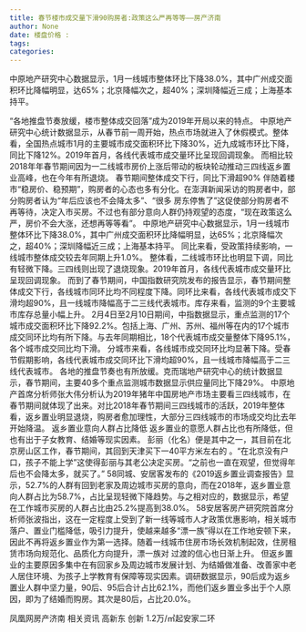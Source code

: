 ```yaml
---
title: 春节楼市成交量下滑90购房者:政策这么严再等等——房产济南
author: None
date: 楼盘价格 : 
tags: 
categories: 
---
```

中原地产研究中心数据显示，1月一线城市整体环比下降38.0%，其中广州成交面积环比降幅明显，达65%；北京降幅次之，超40%；深圳降幅近三成；上海基本持平。
<!-- more -->
“各地推盘节奏放缓，楼市整体成交回落”成为2019年开局以来的特点。
中原地产研究中心统计数据显示，从春节前一周开始，热点市场就进入了休假模式。整体看，全国热点城市1月的主要城市成交面积环比下降30%，近九成城市环比下降，同比下降12%。2019年首月，各线代表城市成交量环比呈现回调现象。
而相比较2018年年春节期间因为一二线城市房价上涨后带动的板块轮动推动三四线返乡置业高峰，也在今年有所退烧。
春节期间整体成交下行，同比下滑超90%
伴随着楼市“稳房价、稳预期”，购房者的心态也多有分化。在澎湃新闻采访的购房者中，部分购房者认为“年后应该也不会降太多”、“很多
房东停售了”这促使部分购房者不再等待，决定入市买房。不过也有部分意向人群仍持观望的态度，“现在政策这么严，房价不会大涨，还想再等等看”。
中原地产研究中心数据显示，1月一线城市整体环比下降38.0%，其中广州成交面积环比降幅明显，达65%；北京降幅次之，超40%；深圳降幅近三成；上海基本持平。
同比来看，受政策持续影响，一线城市整体成交较去年同期上升1.0%。
整体看，二线城市环比也明显下调，同比有轻微下降。三四线则出现了退烧现象。2019年首月，各线代表城市成交量环比呈现回调现象。
而到了春节期间，中国指数研究院发布的报告显示，春节期间整体成交下行，各线城市同环比均不同程度下降。同环比来看，各线代表城市成交下滑均超90%，且一线城市降幅高于二三线代表城市。库存来看，监测的9个主要城市库存总量小幅上升。
2月4日至2月10日期间，中指数据显示，重点监测的17个城市成交面积环比下降92.2%。包括上海、广州、苏州、福州等在内的17个城市成交同环比均有所下降。与去年同期相比，18个代表城市成交量整体下降95.1%，各个城市成交同比均下滑。
分城市来看，各线城市成交同环比均显著下降。受春节假期影响，各线代表城市成交同环比下滑均超90%，且一线城市降幅高于二三线代表城市。
各地的推盘节奏也有所放缓。克而瑞地产研究中心的统计数据显示，春节期间，主要40多个重点监测城市数据显示供应量同比下降29%。
中原地产首席分析师张大伟分析认为2019年猪年中国房地产市场主要看三四线城市，在春节期间就体现了出来。对比2018年春节期间三四线城市的活跃，2019年整体看，返乡置业明显退烧，购房者愈加理性，大部分三四线城市的市场成交均比去年开始降温。
返乡置业意向人群占比降低
返乡置业的意愿人群占比也有所降低，但也有出于子女教育、结婚等现实因素。
彭丽（化名）便是其中之一，其目前在北京房山区工作，春节期间，其回到天津买下一40平方米左右的
。“在北京没有户口，孩子不能上学”这使得彭丽与其老公决定买房。“之前也一直在观望，但觉得年后也不会降太多，就买了。”
58同城、安居客发布的《2019返乡置业调查报告》显示，52.7%的人群有回到老家及周边城市买房的意向，而在2018年，返乡置业意向人群占比为58.7%，占比呈现轻微下降趋势。与之相对应的，数据显示，希望在工作城市买房的人群占比由25.2%提高到38.0%。
58安居客房产研究院首席分析师张波指出，这在一定程度上受到了新一线等城市人才政策优惠影响，相关城市落户、置业门槛降低，吸引力提升，使越来越多“漂一族”得以在工作地安顿下来，因此不再将返乡置业作为第一选择。随着一线城市住房市场长效机制起效，住房租赁市场向规范化、品质化方向提升，漂一族对
过渡的信心也日渐上升。
但返乡置业的主要原因多集中在有回家乡及周边城市发展计划、为结婚做准备、改善家中老人居住环境、为孩子上学教育有保障等现实因素。调研数据显示，90后成为返乡置业人群中坚力量，90后、95后合计占比62.1%，而他们返乡置业多出于个人原因，即为了结婚而购房。其次是80后，占比20.0%。
                        
                        
                        
                        
                                        
                    
                    
                
                    
                    
                    
                
                    
                
凤凰网房产济南
相关资讯
高新东 创新
1.2万/㎡起安家二环
	                        
	                    
	                        
	                    
